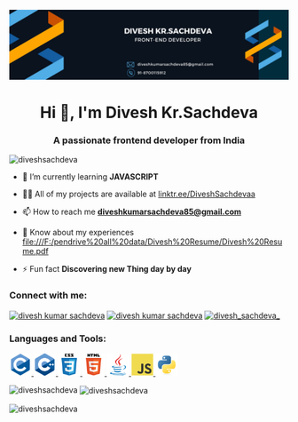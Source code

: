 ![logo](https://github.com/Diveshsachdeva/MY-OVERVIEW/blob/main/DIVESH%20LINKEDIN%20(2).jpg)
<h1 align="center">Hi 👋, I'm Divesh Kr.Sachdeva</h1>
<h3 align="center">A passionate frontend developer from India</h3>

<p align="left"> <img src="https://komarev.com/ghpvc/?username=diveshsachdeva&label=Profile%20views&color=0e75b6&style=flat" alt="diveshsachdeva" /> </p>

- 🌱 I’m currently learning **JAVASCRIPT**

- 👨‍💻 All of my projects are available at [linktr.ee/DiveshSachdevaa](linktr.ee/DiveshSachdevaa)

- 📫 How to reach me **diveshkumarsachdeva85@gmail.com**

- 📄 Know about my experiences [file:///F:/pendrive%20all%20data/Divesh%20Resume/Divesh%20Resume.pdf](file:///F:/pendrive%20all%20data/Divesh%20Resume/Divesh%20Resume.pdf)

- ⚡ Fun fact **Discovering new Thing day by day**

<h3 align="left">Connect with me:</h3>
<p align="left">
<a href="https://linkedin.com/in/divesh kumar sachdeva" target="blank"><img align="center" src="https://raw.githubusercontent.com/rahuldkjain/github-profile-readme-generator/master/src/images/icons/Social/linked-in-alt.svg" alt="divesh kumar sachdeva" height="30" width="40" /></a>
<a href="https://fb.com/divesh kumar sachdeva" target="blank"><img align="center" src="https://raw.githubusercontent.com/rahuldkjain/github-profile-readme-generator/master/src/images/icons/Social/facebook.svg" alt="divesh kumar sachdeva" height="30" width="40" /></a>
<a href="https://instagram.com/divesh_sachdeva_" target="blank"><img align="center" src="https://raw.githubusercontent.com/rahuldkjain/github-profile-readme-generator/master/src/images/icons/Social/instagram.svg" alt="divesh_sachdeva_" height="30" width="40" /></a>
</p>

<h3 align="left">Languages and Tools:</h3>
<p align="left"> <a href="https://www.cprogramming.com/" target="_blank" rel="noreferrer"> <img src="https://raw.githubusercontent.com/devicons/devicon/master/icons/c/c-original.svg" alt="c" width="40" height="40"/> </a> <a href="https://www.w3schools.com/cpp/" target="_blank" rel="noreferrer"> <img src="https://raw.githubusercontent.com/devicons/devicon/master/icons/cplusplus/cplusplus-original.svg" alt="cplusplus" width="40" height="40"/> </a> <a href="https://www.w3schools.com/css/" target="_blank" rel="noreferrer"> <img src="https://raw.githubusercontent.com/devicons/devicon/master/icons/css3/css3-original-wordmark.svg" alt="css3" width="40" height="40"/> </a> <a href="https://www.w3.org/html/" target="_blank" rel="noreferrer"> <img src="https://raw.githubusercontent.com/devicons/devicon/master/icons/html5/html5-original-wordmark.svg" alt="html5" width="40" height="40"/> </a> <a href="https://www.java.com" target="_blank" rel="noreferrer"> <img src="https://raw.githubusercontent.com/devicons/devicon/master/icons/java/java-original.svg" alt="java" width="40" height="40"/> </a> <a href="https://developer.mozilla.org/en-US/docs/Web/JavaScript" target="_blank" rel="noreferrer"> <img src="https://raw.githubusercontent.com/devicons/devicon/master/icons/javascript/javascript-original.svg" alt="javascript" width="40" height="40"/> </a> <a href="https://www.python.org" target="_blank" rel="noreferrer"> <img src="https://raw.githubusercontent.com/devicons/devicon/master/icons/python/python-original.svg" alt="python" width="40" height="40"/> </a> </p>

<p><img align="left" src="https://github-readme-stats.vercel.app/api/top-langs?username=diveshsachdeva&show_icons=true&locale=en&layout=compact" alt="diveshsachdeva" /></p>

<p>&nbsp;<img align="center" src="https://github-readme-stats.vercel.app/api?username=diveshsachdeva&show_icons=true&locale=en" alt="diveshsachdeva" /></p>

<p><img align="center" src="https://github-readme-streak-stats.herokuapp.com/?user=diveshsachdeva&" alt="diveshsachdeva" /></p>
